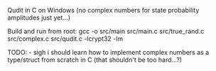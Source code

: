 Qudit in C on Windows (no complex numbers for state probability amplitudes just yet...)

Build and run from root: gcc -o src/main src/main.c src/true_rand.c src/complex.c src/qudit.c -lcrypt32 -lm

TODO:
    - sigh i should learn how to implement complex numbers as a type/struct from scratch in C (that shouldn't be too hard...?)

